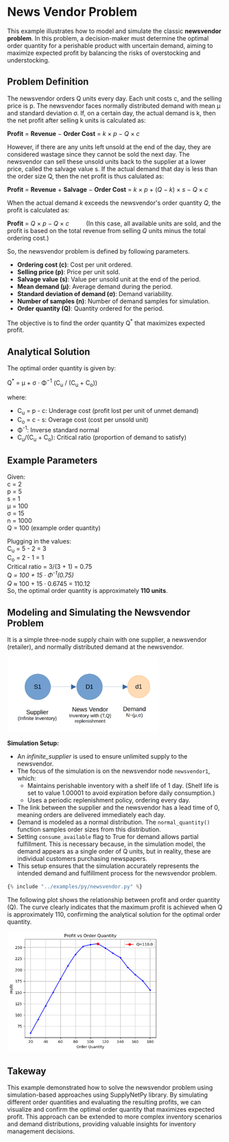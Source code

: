 <style>
    img{
        width:70%;
    }
</style>

# News Vendor Problem

This example illustrates how to model and simulate the classic **newsvendor problem**. In this problem, a decision-maker must determine the optimal order quantity for a perishable product with uncertain demand, aiming to maximize expected profit by balancing the risks of overstocking and understocking. 

## Problem Definition

The newsvendor orders Q units every day. Each unit costs c, and the selling price is p. The newsvendor faces normally distributed demand with mean &mu; and standard deviation &sigma;. If, on a certain day, the actual demand is k, then the net profit after selling k units is calculated as:

<span>
    <strong>Profit</strong> = <strong>Revenue</strong> &minus; <strong>Order Cost</strong> = <em>k</em> &times; <em>p</em> &minus; <em>Q</em> &times; <em>c</em>
</span>

However, if there are any units left unsold at the end of the day, they are considered wastage since they cannot be sold the next day. The newsvendor can sell these unsold units back to the supplier at a lower price, called the salvage value s. If the actual demand that day is less than the order size Q, then the net profit is thus calulated as:

<span>
    <strong>Profit</strong> = <strong>Revenue</strong> + <strong>Salvage</strong> &minus; <strong>Order Cost</strong> = <em>k</em> &times; <em>p</em> + (<em>Q</em> &minus; <em>k</em>) &times; <em>s</em> &minus; <em>Q</em> &times; <em>c</em>
</span>

When the actual demand <em>k</em> exceeds the newsvendor's order quantity <em>Q</em>, the profit is calculated as:

<span>
    <strong>Profit</strong> = <em>Q</em> &times; <em>p</em> &minus; <em>Q</em> &times; <em>c</em>
</span> 
&emsp; &emsp; (In this case, all available units are sold, and the profit is based on the total revenue from selling <em>Q</em> units minus the total ordering cost.)

So, the newsvendor problem is defined by following parameters.

- **Ordering cost (c)**: Cost per unit ordered.
- **Selling price (p)**: Price per unit sold.
- **Salvage value (s)**: Value per unsold unit at the end of the period.
- **Mean demand (&mu;)**: Average demand during the period.
- **Standard deviation of demand (&sigma;)**: Demand variability.
- **Number of samples (n)**: Number of demand samples for simulation.
- **Order quantity (Q)**: Quantity ordered for the period.

The objective is to find the order quantity Q<sup>*</sup> that maximizes expected profit.

## Analytical Solution

The optimal order quantity is given by:

<span>
    Q<sup>*</sup> = &mu; + &sigma; &middot; &Phi;<sup>&minus;1</sup>
    (<span style="vertical-align:middle;">C<sub>u</sub> / (C<sub>u</sub> + C<sub>o</sub>)</span>)
</span>

where:

- C<sub>u</sub> = p - c: Underage cost (profit lost per unit of unmet demand)
- C<sub>o</sub> = c - s: Overage cost (cost per unsold unit)
- &Phi;<sup>-1</sup>: Inverse standard normal 
- C<sub>u</sub>/(C<sub>u</sub> + C<sub>o</sub>): Critical ratio (proportion of demand to satisfy)

## Example Parameters

Given:<br>
  c = 2<br>
  p = 5<br>
  s = 1<br>
  &mu; = 100<br>
  &sigma; = 15<br>
  n = 1000<br>
  Q = 100 (example order quantity)<br>

Plugging in the values:<br>
C<sub>u</sub> = 5 - 2 = 3<br>
C<sub>o</sub> = 2 - 1 = 1<br>
Critical ratio = 3/(3 + 1) = 0.75<br>
Q<sup>*</sup> = 100 + 15 &middot; &Phi;<sup>-1</sup>(0.75)<br>
Q<sup>*</sup> &approx; 100 + 15 &middot; 0.6745 = 110.12<br>
So, the optimal order quantity is approximately **110 units**.<br>

## Modeling and Simulating the Newsvendor Problem

It is a simple three-node supply chain with one supplier, a newsvendor (retailer), and normally distributed demand at the newsvendor.

![Newsvendor](img/newsvendor.png)

**Simulation Setup:**

- An *infinite\_supplier* is used to ensure unlimited supply to the newsvendor.
- The focus of the simulation is on the newsvendor node `newsvendor1`, which:
    - Maintains perishable inventory with a shelf life of 1 day. (Shelf life is set to value 1.00001 to avoid expiration before daily consumption.)
    - Uses a periodic replenishment policy, ordering every day.
- The link between the supplier and the newsvendor has a lead time of 0, meaning orders are delivered immediately each day.
- Demand is modeled as a normal distribution. The `normal_quantity()` function samples order sizes from this distribution.
- Setting `consume_available` flag to True for demand allows partial fulfillment. This is necessary because, in the simulation model, the demand appears as a single order of Q units, but in reality, these are individual customers purchasing newspapers.
- This setup ensures that the simulation accurately represents the intended demand and fulfillment process for the newsvendor problem.



```python
{% include "../examples/py/newsvendor.py" %}
```

The following plot shows the relationship between profit and order quantity (Q). The curve clearly indicates that the maximum profit is achieved when Q is approximately 110, confirming the analytical solution for the optimal order quantity.

![alt text](img/img_newsvendor_Q.png)


## Takeway

This example demonstrated how to solve the newsvendor problem using simulation-based approaches using SupplyNetPy library. By simulating different order quantities and evaluating the resulting profits, we can visualize and confirm the optimal order quantity that maximizes expected profit. This approach can be extended to more complex inventory scenarios and demand distributions, providing valuable insights for inventory management decisions.
